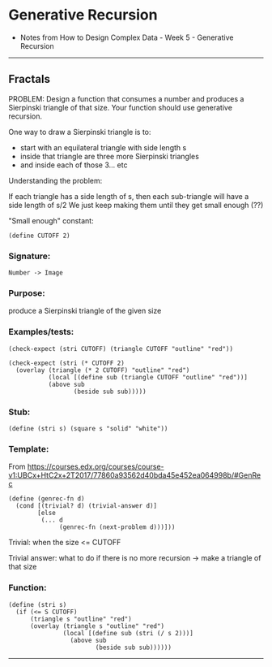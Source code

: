 # Generative Recursion

* Notes from How to Design Complex Data - Week 5 - Generative Recursion

---

## Fractals

PROBLEM:
Design a function that consumes a number and produces a Sierpinski triangle of that size. Your function should use generative recursion.

One way to draw a Sierpinski triangle is to:
 - start with an equilateral triangle with side length s
 - inside that triangle are three more Sierpinski triangles
 - and inside each of those 3... etc


Understanding the problem:

If each triangle has a side length of s, then each sub-triangle will have a side length of s/2
We just keep making them until they get small enough (??)

"Small enough" constant:
```racket
(define CUTOFF 2)
```

### Signature:
```racket
Number -> Image
```

### Purpose:
produce a Sierpinski triangle of the given size

### Examples/tests:
```racket
(check-expect (stri CUTOFF) (triangle CUTOFF "outline" "red"))

(check-expect (stri (* CUTOFF 2)
  (overlay (triangle (* 2 CUTOFF) "outline" "red")
           (local [(define sub (triangle CUTOFF "outline" "red"))]
           (above sub
                  (beside sub sub)))))
```

### Stub:
```racket
(define (stri s) (square s "solid" "white"))
```

### Template:
From https://courses.edx.org/courses/course-v1:UBCx+HtC2x+2T2017/77860a93562d40bda45e452ea064998b/#GenRec
```racket
(define (genrec-fn d)
  (cond [(trivial? d) (trivial-answer d)]
        [else
         (... d
              (genrec-fn (next-problem d)))]))
```

Trivial: when the size <= CUTOFF

Trivial answer: what to do if there is no more recursion -> make a triangle of that size


### Function:
```racket
(define (stri s)
  (if (<= S CUTOFF)
      (triangle s "outline" "red")
      (overlay (triangle s "outline" "red")
               (local [(define sub (stri (/ s 2)))]
                 (above sub
                        (beside sub sub))))))
```


---


